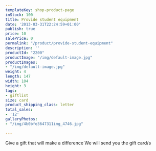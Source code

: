 ```yaml
---
templateKey: shop-product-page
inStock: 100
title: Provide student equipment
date: '2013-03-31T22:24:59+01:00'
publish: true
price: 10
salePrice: 0
permalink: "/product/provide-student-equipment"
description: ''
productId: "2200"
productImage: "/img/default-image.jpg"
productImages:
- "/img/default-image.jpg"
weight: 4
length: 147
width: 104
height: 3
tags:
- giftlist
size: card
product_shipping_class: letter
total_sales:
- '12'
galleryPhotos:
- "/img/4b0bfe3647311img_4746.jpg"

---
```

Give a gift that will make a difference We will send you the gift card/s